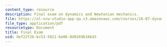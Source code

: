 ```yaml
---
content_type: resource
description: Final exam on dynamics and Newtonian mechanics.
file: https://ol-ocw-studio-app-qa.s3.amazonaws.com/courses/16-07-dynamics-fall-2009/def22f2bbc535021be068d0169b16643_MIT16_07F09_final07.pdf
file_type: application/pdf
resourcetype: Document
title: Final Exam
uid: def22f2b-bc53-5021-be06-8d0169b16643
---
```

